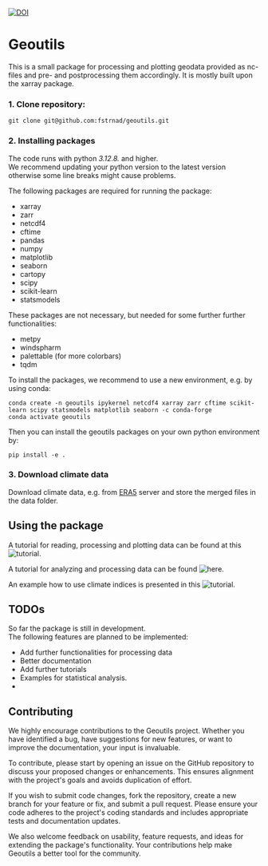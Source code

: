 [![DOI](https://zenodo.org/badge/574990518.svg)](https://zenodo.org/badge/latestdoi/574990518)

# Geoutils

This is a small package for processing and plotting geodata provided as nc-files and pre- and postprocessing them accordingly.
It is mostly built upon the xarray package.

### 1. Clone repository:
```
git clone git@github.com:fstrnad/geoutils.git
```

### 2. Installing packages
The code runs with python *3.12.8.* and higher. <br>
We recommend updating your python version to the latest version otherwise some line breaks might cause problems. <br>

The following packages are required for running the package: <br>
- xarray
- zarr
- netcdf4
- cftime
- pandas
- numpy
- matplotlib
- seaborn
- cartopy
- scipy
- scikit-learn
- statsmodels

These packages are not necessary, but needed for some further further functionalities:
- metpy
- windspharm
- palettable (for more colorbars)
- tqdm

To install the packages, we recommend to use a new environment, e.g. by using conda:
```
conda create -n geoutils ipykernel netcdf4 xarray zarr cftime scikit-learn scipy statsmodels matplotlib seaborn -c conda-forge
conda activate geoutils
```
Then you can install the geoutils packages on your own python environment by:
```
pip install -e .
```

### 3. Download climate data
Download climate data, e.g. from [ERA5](https://cds.climate.copernicus.eu/cdsapp#!/dataset/reanalysis-era5-pressure-levels?tab=overview) server and store the merged files in the data folder.

## Using the package

A tutorial for reading, processing and plotting data can be found at this ![tutorial](tutorials/plotting_tutorial.ipynb).

A tutorial for analyzing and processing data can be found ![here](tutorials/analysis_tutorial.ipynb).

An example how to use climate indices is presented in this ![tutorial](tutorials/climate_indices.ipynb).



## TODOs
So far the package is still in development.<br>
The following features are planned to be implemented:
- Add further functionalities for processing data
- Better documentation
- Add further tutorials
- Examples for statistical analysis.
-

## Contributing
We highly encourage contributions to the Geoutils project. Whether you have identified a bug, have suggestions for new features, or want to improve the documentation, your input is invaluable.

To contribute, please start by opening an issue on the GitHub repository to discuss your proposed changes or enhancements. This ensures alignment with the project's goals and avoids duplication of effort.

If you wish to submit code changes, fork the repository, create a new branch for your feature or fix, and submit a pull request. Please ensure your code adheres to the project's coding standards and includes appropriate tests and documentation updates.

We also welcome feedback on usability, feature requests, and ideas for extending the package's functionality. Your contributions help make Geoutils a better tool for the community.





